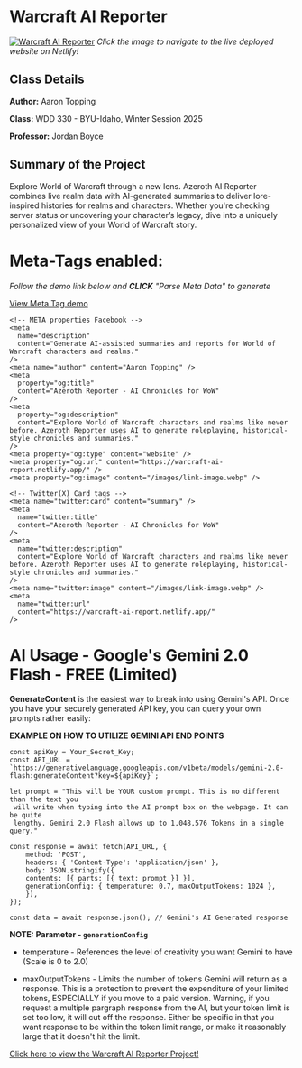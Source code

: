 # Warcraft AI Reporter

[![Warcraft AI Reporter](https://i.imgur.com/hp9StIT.jpeg)](https://warcraft-ai-report.netlify.app/)
_Click the image to navigate to the live deployed website on Netlify!_

## Class Details

**Author:** Aaron Topping

**Class:** WDD 330 - BYU-Idaho, Winter Session 2025

**Professor:** Jordan Boyce

## Summary of the Project

Explore World of Warcraft through a new lens. Azeroth AI Reporter combines live realm data with AI-generated summaries to deliver lore-inspired histories for realms and characters. Whether you're checking server status or uncovering your character’s legacy, dive into a uniquely personalized view of your World of Warcraft story.

# Meta-Tags enabled:

_Follow the demo link below and **CLICK** "Parse Meta Data" to generate_

[View Meta Tag demo](https://metatags.io/?url=https%3A%2F%2Fwarcraft-ai-report.netlify.app%2F)

```
<!-- META properties Facebook -->
<meta
  name="description"
  content="Generate AI-assisted summaries and reports for World of Warcraft characters and realms."
/>
<meta name="author" content="Aaron Topping" />
<meta
  property="og:title"
  content="Azeroth Reporter - AI Chronicles for WoW"
/>
<meta
  property="og:description"
  content="Explore World of Warcraft characters and realms like never before. Azeroth Reporter uses AI to generate roleplaying, historical-style chronicles and summaries."
/>
<meta property="og:type" content="website" />
<meta property="og:url" content="https://warcraft-ai-report.netlify.app/" />
<meta property="og:image" content="/images/link-image.webp" />

<!-- Twitter(X) Card tags -->
<meta name="twitter:card" content="summary" />
<meta
  name="twitter:title"
  content="Azeroth Reporter - AI Chronicles for WoW"
/>
<meta
  name="twitter:description"
  content="Explore World of Warcraft characters and realms like never before. Azeroth Reporter uses AI to generate roleplaying, historical-style chronicles and summaries."
/>
<meta name="twitter:image" content="/images/link-image.webp" />
<meta
  name="twitter:url"
  content="https://warcraft-ai-report.netlify.app/"
/>
```

# AI Usage - Google's Gemini 2.0 Flash - FREE (Limited)

**GenerateContent** is the easiest way to break into using Gemini's API. Once you have your securely generated API key, you can query your own prompts rather easily:

**EXAMPLE ON HOW TO UTILIZE GEMINI API END POINTS**

```
const apiKey = Your_Secret_Key;
const API_URL = `https://generativelanguage.googleapis.com/v1beta/models/gemini-2.0-flash:generateContent?key=${apiKey}`;

let prompt = "This will be YOUR custom prompt. This is no different than the text you
 will write when typing into the AI prompt box on the webpage. It can be quite
 lengthy. Gemini 2.0 Flash allows up to 1,048,576 Tokens in a single query."

const response = await fetch(API_URL, {
    method: 'POST',
    headers: { 'Content-Type': 'application/json' },
    body: JSON.stringify({
    contents: [{ parts: [{ text: prompt }] }],
    generationConfig: { temperature: 0.7, maxOutputTokens: 1024 },
    }),
});

const data = await response.json(); // Gemini's AI Generated response

```

**NOTE: Parameter - `generationConfig`**

- temperature - References the level of creativity you want Gemini to have (Scale is 0 to 2.0)

- maxOutputTokens - Limits the number of tokens Gemini will return as a response. This is a protection to prevent the expenditure of your limited tokens, ESPECIALLY if you move to a paid version. Warning, if you request a multiple pargraph response from the AI, but your token limit is set too low, it will cut off the response. Either be specific in that you want response to be within the token limit range, or make it reasonably large that it doesn't hit the limit.

[Click here to view the Warcraft AI Reporter Project!](https://warcraft-ai-report.netlify.app/)
